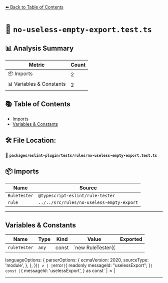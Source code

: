 [⬅️ Back to Table of Contents](../../../../index.md)

# 📄 `no-useless-empty-export.test.ts`

## 📊 Analysis Summary

| Metric | Count |
|--------|-------|
| 📦 Imports | 2 |
| 📊 Variables & Constants | 2 |

## 📚 Table of Contents

- [Imports](#imports)
- [Variables & Constants](#variables-constants)

## 🛠️ File Location:
📂 **`packages/eslint-plugin/tests/rules/no-useless-empty-export.test.ts`**

## 📦 Imports

| Name | Source |
|------|--------|
| `RuleTester` | `@typescript-eslint/rule-tester` |
| `rule` | `../../src/rules/no-useless-empty-export` |


---

## Variables & Constants

| Name | Type | Kind | Value | Exported |
|------|------|------|-------|----------|
| `ruleTester` | `any` | const | `new RuleTester({
  languageOptions: {
    parserOptions: {
      ecmaVersion: 2020,
      sourceType: 'module',
    },
  },
})` | ✗ |
| `error` | `{ readonly messageId: "uselessExport"; }` | const | `{
  messageId: 'uselessExport',
} as const` | ✗ |


---